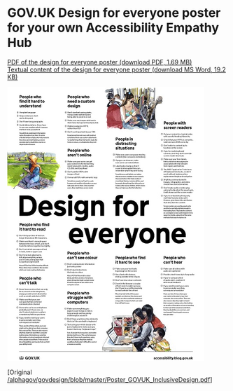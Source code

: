 
# GOV.UK Design for everyone poster for your own Accessibility Empathy Hub

[PDF of the design for everyone poster (download PDF, 1.69 MB)](HMRC-AccessibilityEmpathyHub-DesignForEveryone%20%28PDF%201.69%20MB%29.pdf)  
[Textual content of the design for everyone poster (download MS Word, 19.2 KB)](HMRC-AccessibilityEmpathyHub-DesignForEveryone%20%28MS%20Word%2019.2%20KB%29.docx)

[![a GOV.UK branded poster with title text 'Design for everyone' and graphics of female on a bus looking at her mobile, a female in a park looking at her mobile and a mother and her two children looking at a laptop](../../assets/images/resources/design-for-everyone-preview.jpg)](HMRC-AccessibilityEmpathyHub-DesignForEveryone%20%28PDF%201.69%20MB%29.pdf)

[Original [/alphagov/govdesign/blob/master/Poster_GOVUK_InclusiveDesign.pdf](https://github.com/alphagov/govdesign/blob/master/Poster_GOVUK_InclusiveDesign.pdf)]
